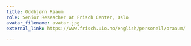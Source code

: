 ```yaml
---
title: Oddbjørn Raaum
role: Senior Reseacher at Frisch Center, Oslo
avatar_filename: avatar.jpg
external_link: https://www.frisch.uio.no/english/personell/oraaum/

---
```


